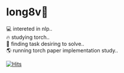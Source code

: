 # long8v🐢 

💻 intereted in nlp..<br>
🔥 studying torch..<br>
🤔 finding task desiring to solve..<br>
🌎 running torch paper implementation study..

[![Hits](https://hits.seeyoufarm.com/api/count/incr/badge.svg?url=https%3A%2F%2Fgithub.com%2Flong8v%2Flong8v&count_bg=%2379C83D&title_bg=%23555555&icon=&icon_color=%23E7E7E7&title=hits&edge_flat=false)](https://hits.seeyoufarm.com)   
